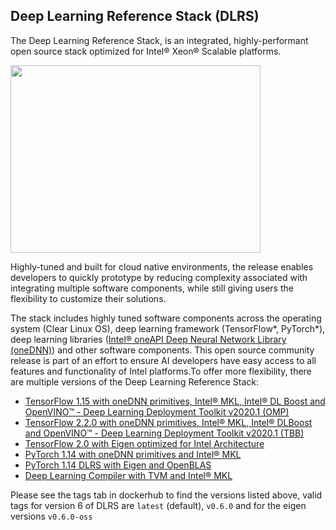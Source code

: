 ## Deep Learning Reference Stack (DLRS)


The Deep Learning Reference Stack, is an integrated, highly-performant open source stack optimized for Intel® Xeon® Scalable platforms.

<img src="https://clearlinux.org/sites/default/files/single_2.png" width="400" height="300" />

Highly-tuned and built for cloud native environments, the release enables developers to quickly prototype by reducing complexity associated with integrating multiple software components, while still giving users the flexibility to customize their solutions.

The stack includes highly tuned software components across the operating system (Clear Linux OS), deep learning framework (TensorFlow*, PyTorch*), deep learning libraries ([Intel® oneAPI Deep Neural Network Library (oneDNN)](https://01.org/dnnl)) and other software components.
This open source community release is part of an effort to ensure AI developers have easy access to all features and functionality of Intel platforms.To offer more flexibility, there are multiple versions of the Deep Learning Reference Stack:

* [TensorFlow 1.15 with oneDNN primitives, Intel® MKL, Intel® DL Boost and OpenVINO™ - Deep Learning Deployment Toolkit v2020.1 (OMP)](https://hub.docker.com/r/sysstacks/dlrs-tensorflow-clearlinux)
* [TensorFlow 2.2.0 with oneDNN primitives, Intel® MKL, Intel® DLBoost and OpenVINO™ - Deep Learning Deployment Toolkit v2020.1 (TBB)]( https://hub.docker.com/r/sysstacks/dlrs-tensorflow2-clearlinux)
* [TensorFlow 2.0 with Eigen optimized for Intel Architecture](https://hub.docker.com/r/sysstacks/dlrs-tensorflow-clearlinux)
* [PyTorch 1.14 with oneDNN primitives and Intel® MKL](https://hub.docker.com/r/sysstacks/dlrs-pytorch-clearlinux)
* [PyTorch 1.14 DLRS with Eigen and OpenBLAS](https://hub.docker.com/r/sysstacks/dlrs-pytorch-clearlinux)
* [Deep Learning Compiler with TVM and Intel® MKL](https://hub.docker.com/r/sysstacks/dlrs-ml-compiler-clearlinux)


Please see the tags tab in dockerhub to find the versions listed above, valid tags for version 6 of DLRS are `latest` (default), `v0.6.0` and for the eigen versions `v0.6.0-oss`
